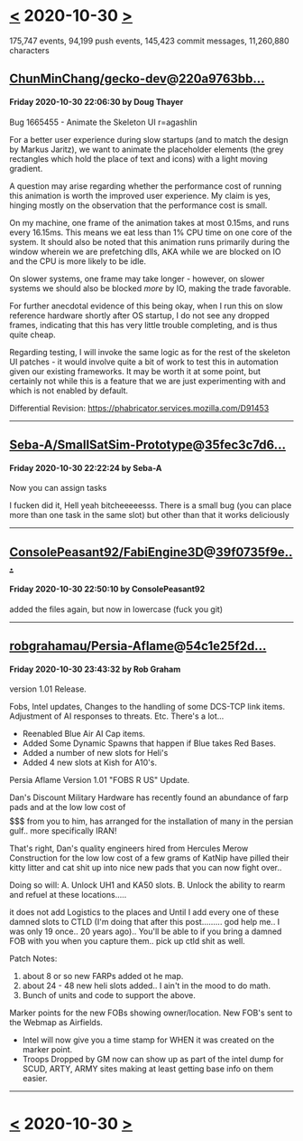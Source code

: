 # [<](2020-10-29.md) 2020-10-30 [>](2020-10-31.md)

175,747 events, 94,199 push events, 145,423 commit messages, 11,260,880 characters


## [ChunMinChang/gecko-dev](https://github.com/ChunMinChang/gecko-dev)@[220a9763bb...](https://github.com/ChunMinChang/gecko-dev/commit/220a9763bb1f668d48ef9c09b2429aecec8fd18c)
#### Friday 2020-10-30 22:06:30 by Doug Thayer

Bug 1665455 - Animate the Skeleton UI r=agashlin

For a better user experience during slow startups (and to match the design
by Markus Jaritz), we want to animate the placeholder elements (the grey
rectangles which hold the place of text and icons) with a light moving
gradient.

A question may arise regarding whether the performance cost of running this
animation is worth the improved user experience. My claim is yes, hinging
mostly on the observation that the performance cost is small.

On my machine, one frame of the animation takes at most 0.15ms, and runs
every 16.15ms. This means we eat less than 1% CPU time on one core of the
system. It should also be noted that this animation runs primarily during
the window wherein we are prefetching dlls, AKA while we are blocked on IO
and the CPU is more likely to be idle.

On slower systems, one frame may take longer - however, on slower systems
we should also be blocked *more* by IO, making the trade favorable.

For further anecdotal evidence of this being okay, when I run this on slow
reference hardware shortly after OS startup, I do not see any dropped frames,
indicating that this has very little trouble completing, and is thus quite
cheap.

Regarding testing, I will invoke the same logic as for the rest of the
skeleton UI patches - it would involve quite a bit of work to test this in
automation given our existing frameworks. It may be worth it at some point,
but certainly not while this is a feature that we are just experimenting
with and which is not enabled by default.

Differential Revision: https://phabricator.services.mozilla.com/D91453

---
## [Seba-A/SmallSatSim-Prototype](https://github.com/Seba-A/SmallSatSim-Prototype)@[35fec3c7d6...](https://github.com/Seba-A/SmallSatSim-Prototype/commit/35fec3c7d6e18565add93d1a060766adb9b63304)
#### Friday 2020-10-30 22:22:24 by Seba-A

Now you can assign tasks

I fucken did it, Hell yeah bitcheeeeesss. There is a small bug (you can place more than one task in the same slot) but other than that it works deliciously

---
## [ConsolePeasant92/FabiEngine3D](https://github.com/ConsolePeasant92/FabiEngine3D)@[39f0735f9e...](https://github.com/ConsolePeasant92/FabiEngine3D/commit/39f0735f9e6624bdc20fda92dc09febbab99167b)
#### Friday 2020-10-30 22:50:10 by ConsolePeasant92

added the files again, but now in lowercase (fuck you git)

---
## [robgrahamau/Persia-Aflame](https://github.com/robgrahamau/Persia-Aflame)@[54c1e25f2d...](https://github.com/robgrahamau/Persia-Aflame/commit/54c1e25f2d5a6fd870c8871ec05b1eb0e4bd1529)
#### Friday 2020-10-30 23:43:32 by Rob Graham

version 1.01 Release.

Fobs, Intel updates, Changes to the handling of some DCS-TCP link items.  Adjustment of AI responses to threats. Etc. There's a lot...

- Reenabled Blue Air AI Cap items.
- Added Some Dynamic Spawns that happen if Blue takes Red Bases.
- Added a number of new slots for Heli's
- Added 4 new slots at Kish for A10's.

Persia Aflame Version 1.01
"FOBS R US" Update.

Dan's Discount Military Hardware has recently found an abundance of farp pads and at the low low cost of $$$$$$$ from you to him, has arranged for the installation of many in the persian gulf.. more specifically IRAN!

That's right, Dan's quality engineers hired from Hercules Merow Construction for the low low cost of a few grams of KatNip have pilled their kitty litter and cat shit up into nice new pads that you can now fight over..

Doing so will:
A. Unlock UH1 and KA50 slots.
B. Unlock the ability to rearm and refuel at these locations.....

it does not add Logistics to the places and Until I add every one of these damned slots to CTLD (I'm doing that after this post......... god help me.. I was only 19 once.. 20 years ago)..  You'll be able to if you bring a damned FOB with you when you capture them.. pick up ctld shit as well.

Patch Notes:

1. about 8 or so new FARPs added ot he map.
2. about 24 - 48 new heli slots added.. I ain't in the mood to do math.
3. Bunch of units and code to support the above.

Marker points for the new FOBs showing owner/location.
New FOB's sent to the Webmap as Airfields.
- Intel will now give you a time stamp for WHEN it was created on the marker point.
- Troops Dropped by GM now can show up as part of the intel dump for SCUD, ARTY, ARMY sites making at least getting base info on them easier.

---

# [<](2020-10-29.md) 2020-10-30 [>](2020-10-31.md)

